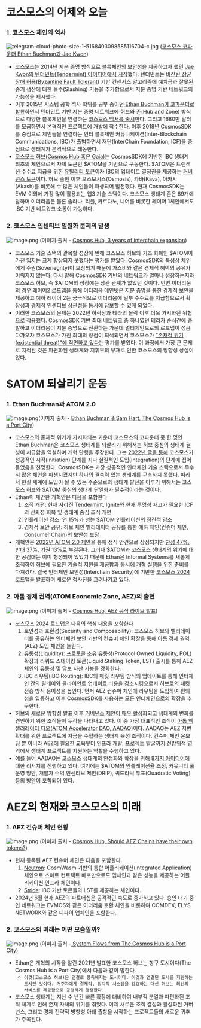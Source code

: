 # 코스모스의 어제와 오늘

### 1\. 코스모스 체인의 역사

![telegram-cloud-photo-size-1-5168403098585116704-c.jpg](https://i.ibb.co/RH0C5YL/telegram-cloud-photo-size-1-5168403098585116704-c.jpg)
([코스모스 코파운더 Ethan Buchman과 Jae Kwon](https://twitter.com/gogoDiegoCrypto/status/1804226130712449286))

* 코스모스는 2014년 지분 증명 방식으로 블록체인의 보안성을 제공하고자 했던 [Jae Kwon의 텐더민트(Tendermint) 아이디어에서 시작](https://blog.cosmos.network/cosmos-history-inception-to-prelaunch-b05bcb6a4b2b)했다. 텐더민트는 [비잔틴 장군 장애 허용(Byzantine Fault Tolerant)](https://ko.wikipedia.org/wiki/%EB%B9%84%EC%9E%94%ED%8B%B0%EC%9B%80_%EC%9E%A5%EC%95%A0_%ED%97%88%EC%9A%A9) 기반 컨센서스 알고리즘에 예치금과 잘못된 증거 생산에 대한 몰수(Slashing) 기능을 추가함으로서 지분 증명 기반 네트워크의 가능성을 제시했다.
* 이후 2015년 시스템 공학 석사 학위를 공부 중이던[ Ethan Buchman이 코파운더로 합류](https://iq.wiki/ko/wiki/ethan-buchman)하면서 텐더민트 기반 지분 증명 네트워크에 허브와 존(Hub and Zone) 방식으로 다양한 블록체인을 연결하는 [코스모스 백서를 출시](https://github.com/cosmos/cosmos/blob/master/WHITEPAPER.md)한다. 그리고 1680만 달러를 모금하면서 본격적인 프로젝트에 개발에 착수한다. 이후 2018년 CosmosSDK를 중심으로 체인들을 연결하는 인터 블록체인 커뮤니케이션(Inter-Blockchain Communications, IBC)가 출범하면서 재단(InterChain Foundation, ICF)을 중심으로 생태계가 본격적으로 태동한다.
* [코스모스 허브(Cosmos Hub 혹은 Gaia)는](https://hub.cosmos.network/main) CosmosSDK에 기반한 IBC 생태계 최초의 체인으로서 자체 토큰인 $ATOM을 기반으로 구동한다. $ATOM은 트랜젝션 수수료 지급을 위한 [유틸리티 토큰](https://github.com/Ludium-Official/road-to-dubai/blob/main/%EC%BD%94%EC%8A%A4%EB%AA%A8%EC%8A%A4%20%EB%B2%A0%EC%9D%B4%EC%A7%81/12_gas_fees.md)이자 IBC의 업데이트 결정권을 제공하는 [거버넌스 토큰](https://www.mintscan.io/cosmos/proposals)이다. 허브 출현 이후 오스모시스(Osmosis), 카바(Kava), 아카시(Akash)를 비롯해 수 많은 체인들이 파생되어 발전했다. 현재 CosmosSDK는 EVM 이외에 가장 많이 활용되는 웹3 기술 스택이다. 코스모스 생태계 존은 89개에 달하며 이더리움은 물론 솔라나, 리플, 카르다노, 니어를 비롯한 레이어 1체인에서도 IBC 기반 네트워크 소통이 가능하다.

### 2\. 코스모스 인센티브 일원화 문제의 발생

![image.png](https://i.ibb.co/197KjDD/image.png)
(이미지 출처 - [Cosmos Hub, 3 years of interchain expansion](https://twitter.com/cosmos/status/1759519043176784291/photo/1))

* 코스모스 기술 스택의 괄목할 성장에 반해 코스모스 허브와 기조 화폐인 $ATOM이 가진 입지는 크게 향상되지 못했다는 평가를 받았다. CosmosSDK의 특성상 체인에게 주권(Soveriegnty)이 보장되기 때문에 가스비와 같은 경제적 혜택의 공유가 이뤄지지 않는다. 다시 말해 CosmosSDK 기반의 네트워크가 얼마나 성장하는지와 코스모스 허브, 즉 $ATOM의 성장에는 상관 관계가 없었던 것이다. 반면 이더리움의 경우 레이어2 로드맵을 통해 이더리움 메인넷은 지분 증명을 통한 경제적 보안을 제공하고 예하 레이어 2는 궁극적으로 이더리움에 일부 수수료를 지급함으로서 확장성과 경제적 인센티브 상관성을 동시에 담보할 수 있게 되었다.
* 이러한 코스모스의 문제는 2022년 하락장과 테라의 몰락 이후 더욱 가시화된 위협으로 작용했다. CosmosSDK 기반 최대 네트워크 중 하나였던 테라가 순식간에 증발하고 이더리움이 지분 증명으로 전환하는 가운데 멀티체인으로의 로드맵이 성큼 다가오자 코스모스가 가진 최대의 장점이 퇴색되면서 코스모스가 ["존재적 위기(existential threat)"에 직면하고 있다](https://www.coindesk.com/tech/2023/07/26/once-a-pioneer-cosmos-blockchain-project-faces-existential-crisis/)는 평가를 받았다. 이 과정에서 가장 큰 문제로 지적된 것은 파편화된 생태계와 지휘부의 부재로 인한 코스모스의 방향성 상실이었다.

# $ATOM 되살리기 운동

### 1\. Ethan Buchman과 ATOM 2\.0

![image.png](https://i.ibb.co/7gxkGGd/image.png)(이미지 출처 - [Ethan Buchman & Sam Hart, The Cosmos Hub is a Port City](https://blog.cosmos.network/the-cosmos-hub-is-a-port-city-5b7f2d28debf))

* 코스모스의 존재적 위기가 가시화되는 가운데 코스모스의 코파운더 중 한 명인 Ethan Buchman은 코스모스 생태계를 되살리기 위해서는 허브 중심의 생태계 결성이 시급함을 역설하며 개혁 단행을 주장한다. 그는 [2022년 글을 통해](https://ebuchman.github.io/posts/phases-of-cosmos/) 코스모스가 성공적인 시작(Initiation) 단계를 지나 실질적인 도입(Integration)의 단계에 접어들었음을 천명한다. CosmosSDK는 가장 성공적인 인터체인 기술 스택으로서 무수히 많은 체인을 파생시켰지만 하나의 결속력 있는 생태계를 구축하지 못했다. 따라서 현실 세계에 도입이 될 수 있는 수준으로의 생태계 발전을 이루기 위해서는 코스모스 허브와 $ATOM 중심의 생태계 단일화가 필수적이라는 것이다.
* Ethan이 제안한 개혁안은 다음을 포함한다
    1. 조직 개편: 현재 사라진 Tendermint, Ignite와 현재 투명성 재고가 필요한 ICF의 신뢰성 회복 및 생태계 중심 조직 개편
    2. 인플레이션 감소: 연 15%가 넘는 $ATOM 인플레이션의 점진적 감소
    3. 경제적 보안 공유: 허브 체인 벨리데이터 공유를 통한 예하 체인(컨슈머 체인, Consumer Chain)의 보안성 보장
* 개혁안은 [2022년 ATOM 2.0 제안](https://forum.cosmos.network/t/proposal-82-rejected-atom-2-0-a-new-vision-for-cosmos-hub/7328)을 통해 정식 안건으로 상정되지만 [찬성 47%, 반대 37%, 기권 13%로 부결](https://www.mintscan.io/cosmos/proposals/82)된다. 그러나 $ATOM과 코스모스 생태계의 위기에 대한 공감대는 이미 형성되어 있었기 때문에 Ethan은 Informal Systems를 새롭게 조직하여 허브에 필요한 기술적 지원을 제공함과 동시에 [개혁 실행을 위한 준비](https://medium.com/the-interchain-foundation/introducing-the-informal-hypha-cosmos-hub-roadmap-860c41594fe8)를 다져갔다. 결국 인터체인 보안성(Interchain Security)에 기반한 [코스모스 2024 로드맵을 발표](https://docs.google.com/document/d/1GZ3ebosxwOwrqExekG1N74NDJ5rGtigq2MXOjbfReaw/edit#heading=h.mqu46rxxg27c)하며 새로운 청사진을 그려나가고 있다.

### 2\. 아톰 경제 권역\(ATOM Economic Zone\, AEZ\)의 출현

![image.png](https://i.ibb.co/0MtcjzG/image.png)
(이미지 출처 - [Cosmos Hub, AEZ 공식 라이브 발표](https://twitter.com/cosmoshub/status/1709542369404551331))

* 코스모스 2024 로드맵은 다음의 핵심 내용을 포함한다
    1. 보안성과 호환성(Security and Composability): 코스모스 허브와 벨리데이터를 공유하는 인터체인 보안 기반의 컨슈머 체인 확장을 통해 아톰 경제 권역(AEZ) 도입 체인을 늘린다.
    2. 유동성(Liquidity): 프로토콜 소유 유동성(Protocol Owned Liquidity, POL) 확장과 리퀴드 스테이킹 토큰(Liquid Staking Token, LST) 출시를 통해 AEZ 체인의 유동성 및 담보 자산 기능을 강화한다.
    3. IBC 라우팅(IBC Routing): IBC의 패킷 라우팅 방식의 업데이트를 통해 인터체인 간의 릴레이와 클라이언트 업데이트 비용을 감소시킴으로서 허브로의 패킷 전송 방식 용이성을 높인다. 먼저 AEZ 컨슈머 체인에 라우팅을 도입하여 편의성을 입증하고 이후 CosmosSDK를 사용하는 모든 인터체인으로의 확장을 추구한다.
* 허브의 새로운 방향성 발표 이후 [거버넌스 제안이 매우 활성화](https://medium.com/simplystaking/the-cosmos-hub-an-introduction-to-the-internet-of-blockchains-c856949d4733)되고 생태계의 변화를 견인하기 위한 조직들이 두각을 나타내고 있다. 이 중 가장 대표적인 조직이 [아톰 엑셀러레이터 다오(ATOM Accelerator DAO, AADAO)](https://github.com/gaiaus/aadao)이다. AADAO는 AEZ 저변 확대를 위한 프로젝트에 자금을 수혈하는 생태계 육성 조직이다. 컨슈머 체인 온보딩 뿐 아니라 AEZ에 필요한 교육부터 인프라 개발, 프로젝트 발굴까지 전방위적 영역에서 생태계 프로젝트를 지원하는 역할을 수행하고 있다.
* 예를 들어 AADAO는 코스모스 생태계의 안정화와 확장을 위해 [8가지 아이디어](https://forum.cosmos.network/t/recap-of-the-8-ideas-from-the-tokenomics-rfp/13824)에 대한 리서치를 진행하고 있다. 여기에는 $ATOM의 인플레이션율 조정, 커뮤니티 풀 운영 방안, 개발자 수익 인센티브 제안(DRIP), 쿼드라틱 투표(Quadratic Voting) 등의 방안이 포함되어 있다.

# AEZ의 현재와 코스모스의 미래

### 1\. AEZ 컨슈머 체인 현황

![image.png](https://i.ibb.co/kB1VCjR/image.png)
(이미지 출처 - [Cosmos Hub, Should AEZ Chains have their own tokens?](https://forum.cosmos.network/t/should-aez-chains-have-their-own-tokens/11652))

* 현재 등록된 AEZ 컨슈머 체인은 다음을 포함한다.
    1. [Neutron](https://twitter.com/Neutron_org/status/1805703229537403321): CosmWasm 기반의 통합 어플리케이션(Integrated Application) 체인으로 스마트 컨트랙트 배포만으로도 앱체인과 같은 성능을 제공하는 어플리케이션 인프라 체인이다.
    2. [Stride](https://twitter.com/stride_zone): IBC 기반 토큰들의 LST를 제공하는 체인이다.
* 2024년 6월 현재 AEZ의 파트너십은 공격적인 속도로 증가하고 있다. 승인 대기 중인 네트워크는 EVMOS와 같은 이더리움 호환 체인을 비롯하여 COMDEX, ELYS NETWORK와 같은 디파이 앱체인을 포함한다.

### 2\. 코스모스의 미래는 어떤 모습일까?

![image.png](https://i.ibb.co/4WFk7Ks/image.png)
(이미지 출처 -[ System Flows from The Cosmos Hub is a Port City)](https://blog.cosmos.network/the-cosmos-hub-is-a-port-city-5b7f2d28debf)

* Ethan은 개혁의 시작을 알린 2021년 발표한 코스모스 허브는 항구 도시이다(The Cosmos Hub is a Port City)에서 다음과 같이 말한다.
    * `이것(코스모스 허브)은 연결로 풍족해지는 도시이다. 이것과 연결된 도시를 지원하는 도시인 것이다. 거주자에게 경제적, 정치적 시스템을 강요하는 대신 허브는 최선의 서비스를 제공함으로 공평하게 경쟁한다.`
* 코스모스 생태계는 지난 수 년간 빠른 확장에 대비하여 내부적 분열과 파편화된 조직 체계로 인해 존재 자체의 위기를 겪었다. 이제 새로운 조직 결성과 활성화된 거버넌스, 그리고 경제 전략적 방향성 아래 출항을 시작하는 프로젝트들의 새로운 귀추가 주목된다.